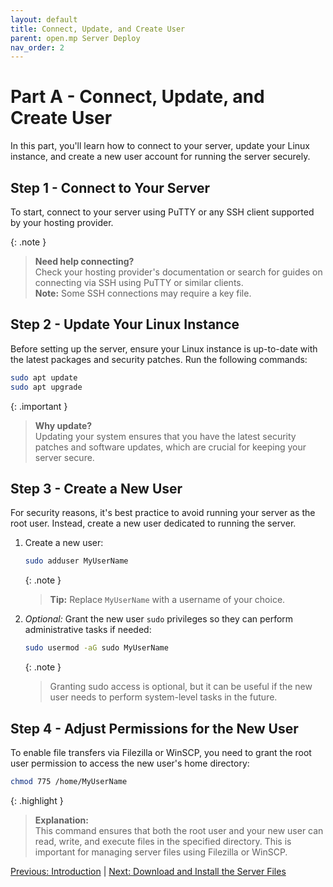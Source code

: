 ```yaml
---
layout: default
title: Connect, Update, and Create User
parent: open.mp Server Deploy
nav_order: 2
---
```


# Part A - Connect, Update, and Create User

In this part, you'll learn how to connect to your server, update your Linux instance, and create a new user account for running the server securely.

## Step 1 - Connect to Your Server

To start, connect to your server using PuTTY or any SSH client supported by your hosting provider.

{: .note }
> **Need help connecting?**  
> Check your hosting provider's documentation or search for guides on connecting via SSH using PuTTY or similar clients.  
> **Note:** Some SSH connections may require a key file.

## Step 2 - Update Your Linux Instance

Before setting up the server, ensure your Linux instance is up-to-date with the latest packages and security patches. Run the following commands:

```bash
sudo apt update
sudo apt upgrade
```

{: .important }
> **Why update?**  
> Updating your system ensures that you have the latest security patches and software updates, which are crucial for keeping your server secure.

## Step 3 - Create a New User

For security reasons, it's best practice to avoid running your server as the root user. Instead, create a new user dedicated to running the server.

1. Create a new user:
    ```bash
    sudo adduser MyUserName
    ```
    {: .note }
    > **Tip:** Replace `MyUserName` with a username of your choice. 

2. *Optional:* Grant the new user `sudo` privileges so they can perform administrative tasks if needed:
    ```bash
    sudo usermod -aG sudo MyUserName
    ```
    {: .note }
    > Granting sudo access is optional, but it can be useful if the new user needs to perform system-level tasks in the future.

## Step 4 - Adjust Permissions for the New User

To enable file transfers via Filezilla or WinSCP, you need to grant the root user permission to access the new user's home directory:

```bash
chmod 775 /home/MyUserName
```

{: .highlight } 
> **Explanation:**  
> This command ensures that both the root user and your new user can read, write, and execute files in the specified directory. This is important for managing server files using Filezilla or WinSCP.

[Previous: Introduction](/openmp-server-deploy/introduction.md) | [Next: Download and Install the Server Files](/openmp-server-deploy/part-b)
